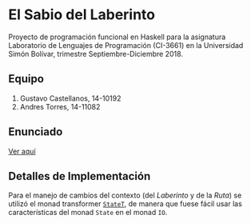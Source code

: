 # El Sabio del Laberinto
Proyecto de programación funcional en Haskell para la asignatura Laboratorio de Lenguajes de Programación (CI-3661) en la Universidad Simón Bolívar, trimestre Septiembre-Diciembre 2018.

## Equipo
1. Gustavo Castellanos, 14-10192
2. Andres Torres, 14-11082

## Enunciado
[Ver aquí](https://drive.google.com/file/d/1BgBn4JgNn_JiXqFBgPhpFdbdn7ddB0Uf/view?usp=sharing)

## Detalles de Implementación
Para el manejo de cambios del contexto (del _Laberinto_ y de la _Ruta_) se utilizó el monad transformer [`StateT`](http://hackage.haskell.org/package/mtl-2.2.2/docs/Control-Monad-State-Lazy.html#g:3), de manera que fuese fácil usar las características del monad `State` en el monad `IO`.
